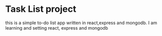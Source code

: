 # Task List project
this is a simple to-do list app written in react,express and mongodb. 
I am learning and setting react, express and mongodb